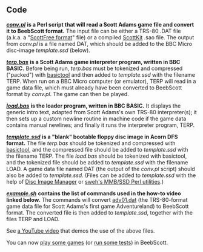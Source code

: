 ## Code

[***conv.pl***](https://github.com/ahope1/BeebScott/tree/main/code/conv.pl) **is a Perl script that will read a Scott Adams game file and convert it to BeebScott format.** The input file can be either a TRS-80 .DAT file (a.k.a. a "[ScottFree format](https://www.ifarchive.org/indexes/if-archive/scott-adams/games/scottfree/)" file) or a compiled [ScottKit](https://github.com/MikeTaylor/scottkit) .sao file. The output from *conv.pl* is a file named DAT, which should be added to the BBC Micro disc-image *template.ssd* (below).

[***terp.bas***](https://github.com/ahope1/BeebScott/tree/main/code/terp.bas) **is a Scott Adams game interpreter program, written in BBC BASIC.** Before being run, *terp.bas* must be tokenized and compressed ("packed") with [basictool](https://github.com/ZornsLemma/basictool) and then added to *template.ssd* with the filename TERP. When run on a BBC Micro computer (or emulator), TERP will read in a game data file, which must already have been converted to BeebScott format by *conv.pl*. The game can then be played. 

[***load.bas***](https://github.com/ahope1/BeebScott/tree/main/code/load.bas) **is the loader program, written in BBC BASIC.** It displays the generic intro text, adapted from Scott Adams's own TRS-80 interpreter(s); it then sets up a custom newline routine in machine code if the game data contains manual newlines; and finally it runs the interpreter program, TERP. 

[***template.ssd***](https://github.com/ahope1/BeebScott/blob/main/code/template.ssd) **is a "blank" bootable floppy disc image in Acorn DFS format.** The file *terp.bas* should be tokenized and compressed with [basictool](https://github.com/ZornsLemma/basictool), and the compressed file should be added to *template.ssd* with the filename TERP. The file *load.bas* should be tokenized with basictool, and the tokenized file should be added to *template.ssd* with the filename LOAD. A game data file named DAT (the output of the *conv.pl* script) should also be added to *template.ssd*. (Files can be added to *template.ssd* with the help of [Disc Image Manager](https://stardot.org.uk/forums/viewtopic.php?p=299825#p299825) or [sweh's MMB/SSD Perl utilities](https://sweh.spuddy.org/Beeb/mmb_utils.html).) 

[***example.sh***](https://github.com/ahope1/BeebScott/blob/main/code/example.sh) **contains the list of commands used in the how-to video linked below.** The commands will convert [adv01.dat](https://www.ifarchive.org/indexes/if-archive/scott-adams/games/scottfree/) (the TRS-80-format game data file for Scott Adams's first game Adventureland) to BeebScott format. The converted file is then added to *template.ssd*, together with the files TERP and LOAD. 

See [a YouTube video](https://www.youtube.com/watch?v=lEjDFMw25kw) that demos the use of the above files.

You can now [play some games](https://github.com/ahope1/BeebScott/tree/main/games) (or [run some tests](http://bbcmicro.co.uk//jsbeeb/play.php?autoboot&disc=https://raw.githubusercontent.com/ahope1/BeebScott/master/test/cases.ssd)) in BeebScott.



